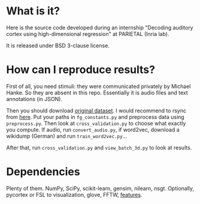 # What is it?

Here is the source code developed during an internship "Decoding auditory
cortex using high-dimensional regression" at PARIETAL (Inria lab).

It is released under BSD 3-clause license.

# How can I reproduce results?

First of all, you need stimuli: they were communicated privately by Michael
Hanke. So they are absent in this repo. Essentially it is audio files and text
annotations (in JSON).

Then you should download [original dataset](http://studyforrest.org/). I would
recommend to rsync from [here](http://psydata.ovgu.de/forrest_gump/). Put your
paths in `fg_constants.py` and preprocess data using `preprocess.py`. Then look
at `cross_validation.py` to choose what exactly you compute. If audio, run
`convert_audio.py`, if word2vec, download a wikidump (German) and run
`train_word2vec.py`...

After that, run `cross_validation.py` and `view_batch_3d.py` to look at
results.

# Dependencies

Plenty of them. NumPy, SciPy, scikit-learn, gensim, nilearn, nsgt. Optionally,
pycortex or FSL to visualization, glove, FFTW,
[features](https://github.com/jameslyons/python_speech_features).

